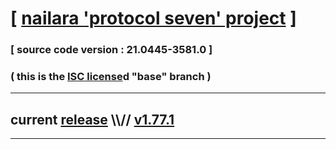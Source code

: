 
# [ [nailara 'protocol seven' project](http://nailara.network/) ]

### [ source code version : 21.0445-3581.0 ]

### ( this is the [ISC license](license)d "base" branch )
---
## current [release](https://github.com/taekiten/nailara/releases) \\\\// [v1.77.1](https://github.com/taekiten/nailara/releases/tag/v1.77.1)
---
